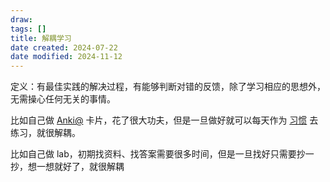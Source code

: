 ```yaml
---
draw:
tags: []
title: 解耦学习
date created: 2024-07-22
date modified: 2024-11-12
---
```


定义：有最佳实践的解决过程，有能够判断对错的反馈，除了学习相应的思想外，无需操心任何无关的事情。

比如自己做 [Anki@](Anki@.md) 卡片，花了很大功夫，但是一旦做好就可以每天作为 [习惯](习惯) 去练习，就很解耦。

比如自己做 lab，初期找资料、找答案需要很多时间，但是一旦找好只需要抄一抄，想一想就好了，就很解耦
